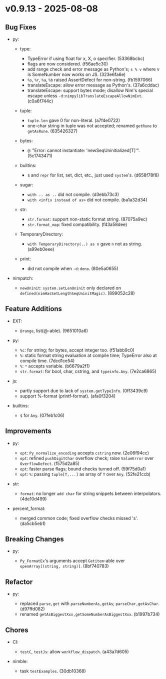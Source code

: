 # v0.9.13 - 2025-08-08

## Bug Fixes

* py:

  * type:

    * TypeError if using float for x, X, o specifier. (53368bcbc)
    * flags are now considered. (f56ae5c30)
    * add range check and error message as Python's; `s % v` where v is SomeNumber now works on JS. (323e6fa6e)
    * `%s`, `%r`, `%a`, `%b` raised AssertDefect for non-string. (fb1597066)
    * translateEscape: allow error message as Python's. (37a6cddac)
    * translateEscape: support bytes mode; disallow Nim's special escape unless `-d:nimpylibTranslateEscapeAllowNimExt`. (c0a6f744c)

  * tuple:

    * `tuple.len` gave 0 for non-literal. (a7f4e0722)
    * one-char string in tuple was not accepted; renamed `getRune` to `getAsRune`. (635426327)

  * bytes:

    * `@`: "Error: cannot instantiate: 'newSeqUninitialized[T]'". (5c1743471)

  * builtins:

    * `$` and `repr` for list, set, dict, etc., just used `system`'s. (d658f78f8)

  * sugar:

    * `with .. as ..` did not compile. (d3ebb73c3)
    * `with <infix instead of as>` did not compile. (ba1a32d34)

  * str:

    * `str.format`: support non-static format string. (87075a9ec)
    * `str.format_map`: fixed compatibility. (f43a58dee)

  * TemporaryDirectory:

    * `with TemporaryDirectory(..) as n` gave `n` not as string. (a99eb0eee)

  * print:

    * did not compile when `-d:deno`. (80e5a0655)

* nimpatch:

  * `newUninit`: `system.setLenUninit` only declared on `defined(nimHasSetLengthSeqUninitMagic)`. (899052c28)

## Feature Additions

* EXT:

  * `@range`, list(@-able). (9651010a6)

* py:

  * `%c`: for string; for bytes, accept integer too. (f51abb9c0)
  * `%`: static format string evaluation at compile time; TypeError also at compile time. (7dcd1ce54)
  * `%`: `*` accepts variable. (b6679a2f1)
  * `str.format`: for bool, char, cstring, and `typeinfo.Any`. (7e2ca6865)

* js:

  * partly support due to lack of `system.getTypeInfo`. (0ff3439c9)
  * support %-format (printf-format). (afa0f3204)

* builtins:

  * `$` for `Any`. (07feb1c06)

## Improvements

* py:

  * `opt`: `Py_normalize_encoding` accepts `cstring` now. (2e06f94cc)
  * `opt`: refined `pushDigitChar` overflow check; raise `ValueError` over `OverflowDefect`. (f575d2a85)
  * `opt`: faster parse flags; bound checks turned off. (59f75d0a1)
  * `opt`: `%`: passing `tuple[T,...]` as array of `T` over `Any`. (52fe21ccb)

* str:

  * `format`: no longer `add char` for string snippets between interpolators. (4de10d499)

* percent_format:

  * merged common code; fixed overflow checks missed 's'. (da5cb5eb1)

## Breaking Changes

* py:

  * `Py_FormatEx`'s arguments accept `Getitem`-able over `openArray[(string, string)]`. (8bf740783)

## Refactor

* py:

  * replaced `parse,get` with `parseNumberAs,getAs`; `parseChar,getAsChar`. (d97ffd082)
  * renamed `getAsBiggestXxx,getSomeNumberAsBiggestXxx`. (b1997b734)

## Chores

* CI:

  * `testC`, `testJs`: allow `workflow_dispatch`. (a43a7d605)

* nimble:

  * task `testExamples`. (30db10368)

